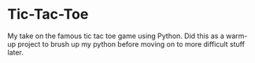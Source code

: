 # Tic-Tac-Toe
My take on the famous tic tac toe game using Python. Did this as a warm-up project to brush up my python before moving on to more difficult stuff later. 
